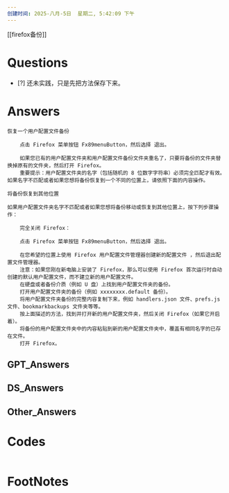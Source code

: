 ```yaml
---
创建时间: 2025-八月-5日  星期二, 5:42:09 下午
---
```

[[firefox备份]]

# Questions

- [?] 
还未实践，只是先把方法保存下来。

# Answers
```ad-help
恢复一个用户配置文件备份

    点击 Firefox 菜单按钮 Fx89menuButton，然后选择 退出。

    如果您已有的用户配置文件夹和用户配置文件备份文件夹重名了，只要将备份的文件夹替换掉原有的文件夹，然后打开 Firefox。
    重要提示：用户配置文件夹的名字（包括随机的 8 位数字字符串）必须完全匹配才有效。如果名字不匹配或者如果您想将备份恢复到一个不同的位置上，请依照下面的内容操作。

将备份恢复到其他位置

如果用户配置文件夹名字不匹配或者如果您想将备份移动或恢复到其他位置上，按下列步骤操作：

    完全关闭 Firefox：

    点击 Firefox 菜单按钮 Fx89menuButton，然后选择 退出。

    在您希望的位置上使用 Firefox 用户配置文件管理器创建新的配置文件 ，然后退出配置文件管理器。
    注意：如果您刚在新电脑上安装了 Firefox，那么可以使用 Firefox 首次运行时自动创建的默认用户配置文件，而不建立新的用户配置文件。
    在硬盘或者备份介质（例如 U 盘）上找到用户配置文件夹的备份。
    打开用户配置文件夹的备份（例如 xxxxxxxx.default 备份）。
    将用户配置文件夹备份的完整内容复制下来，例如 handlers.json 文件、prefs.js 文件、bookmarkbackups 文件夹等等。
    按上面描述的方法，找到并打开新的用户配置文件夹，然后关闭 Firefox（如果它开启着）。
    将备份的用户配置文件夹中的内容粘贴到新的用户配置文件夹中，覆盖有相同名字的已存在文件。
    打开 Firefox。 
```
## GPT_Answers


## DS_Answers


## Other_Answers


# Codes

```python

```



# FootNotes